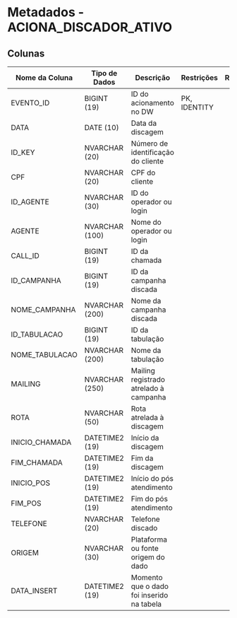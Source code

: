 # Metadados - ACIONA_DISCADOR_ATIVO

## Colunas

| Nome da Coluna       | Tipo de Dados | Descrição                                          | Restrições | Relacionamento |
|----------------------|---------------|----------------------------------------------------|------------|----------------|
| EVENTO_ID            | BIGINT (19)   | ID do acionamento no DW                            |PK, IDENTITY|                |
| DATA                 | DATE (10)     | Data da discagem                                   |            |                |
| ID_KEY               | NVARCHAR (20) | Número de identificação do cliente                 |            |                |
| CPF                  | NVARCHAR (20) | CPF do cliente                                     |            |                |
| ID_AGENTE            | NVARCHAR (30) | ID do operador ou login                            |            |                |
| AGENTE               | NVARCHAR (100)| Nome do operador ou login                          |            |                |
| CALL_ID              | BIGINT (19)   | ID da chamada                                      |            |                |
| ID_CAMPANHA          | BIGINT (19)   | ID da campanha discada                             |            |                |
| NOME_CAMPANHA        | NVARCHAR (200)| Nome da campanha discada                           |            |                |
| ID_TABULACAO         | BIGINT (19)   | ID da tabulação                                    |            |                |
| NOME_TABULACAO       | NVARCHAR (200)| Nome da tabulação                                  |            |                |
| MAILING              | NVARCHAR (250)| Mailing registrado atrelado à campanha             |            |                |
| ROTA                 | NVARCHAR (50) | Rota atrelada à discagem                           |            |                |
| INICIO_CHAMADA       | DATETIME2 (19)| Início da discagem                                 |            |                |
| FIM_CHAMADA          | DATETIME2 (19)| Fim da discagem                                    |            |                |
| INICIO_POS           | DATETIME2 (19)| Início do pós atendimento                          |            |                |
| FIM_POS              | DATETIME2 (19)| Fim do pós atendimento                             |            |                |
| TELEFONE             | NVARCHAR (20) | Telefone discado                                   |            |                |
| ORIGEM               | NVARCHAR (30) | Plataforma ou fonte origem do dado                 |            |                |
| DATA_INSERT          | DATETIME2 (19)| Momento que o dado foi inserido na tabela          |            |                |
